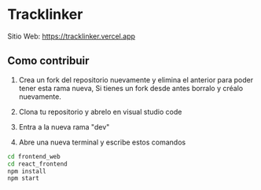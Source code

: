 # Tracklinker

Sitio Web: https://tracklinker.vercel.app

## Como contribuir

1. Crea un fork del repositorio nuevamente y elimina el anterior para poder tener esta rama nueva, Si tienes un fork desde antes borralo y créalo nuevamente. 

2. Clona tu repositorio y abrelo en visual studio code

3. Entra a la nueva rama "dev"

4. Abre una nueva terminal y escribe estos comandos

```bash
cd frontend_web
cd react_frontend
npm install
npm start

